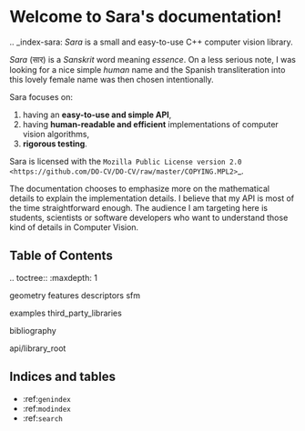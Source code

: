 Welcome to Sara's documentation!
=================================

.. _index-sara:
*Sara* is a small and easy-to-use C++ computer vision library.

*Sara* (सार) is a *Sanskrit* word meaning *essence*. On a less serious note, I was
looking for a nice simple *human* name and the Spanish transliteration into this
lovely female name was then chosen intentionally.

Sara focuses on:

1. having an **easy-to-use and simple API**,
2. having **human-readable and efficient** implementations of computer vision
   algorithms,
3. **rigorous testing**.

Sara is licensed with the `Mozilla Public License version
2.0 <https://github.com/DO-CV/DO-CV/raw/master/COPYING.MPL2>`_.


The documentation chooses to emphasize more on the mathematical details to
explain the implementation details. I believe that my API is most of the time
straightforward enough. The audience I am targeting here is students, scientists
or software developers who want to understand those kind of details in Computer
Vision.


Table of Contents
-----------------
.. toctree::
   :maxdepth: 1

   geometry
   features
   descriptors
   sfm

   examples
   third_party_libraries

   bibliography

   api/library_root


Indices and tables
------------------

* :ref:`genindex`
* :ref:`modindex`
* :ref:`search`

